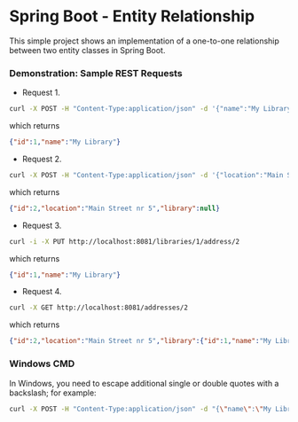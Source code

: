 # Spring Boot - Entity Relationship

This simple project shows an implementation of a one-to-one relationship between two entity classes in Spring Boot.

### Demonstration: Sample REST Requests
- Request 1. 
```bash
curl -X POST -H "Content-Type:application/json" -d '{"name":"My Library"}' http://localhost:8081/libraries
```
which returns
```json
{"id":1,"name":"My Library"}
```

- Request 2.
```bash
curl -X POST -H "Content-Type:application/json" -d '{"location":"Main Street nr 5"}' http://localhost:8081/addresses
```
which returns 
```json
{"id":2,"location":"Main Street nr 5","library":null}
```

- Request 3.
```bash
curl -i -X PUT http://localhost:8081/libraries/1/address/2
```
which returns
```json
{"id":1,"name":"My Library"}
```

- Request 4.
```bash
curl -X GET http://localhost:8081/addresses/2
```
which returns
```json
{"id":2,"location":"Main Street nr 5","library":{"id":1,"name":"My Library"}}
```
### Windows CMD
In Windows, you need to escape additional single or double quotes with a backslash; for example:
```bash
curl -X POST -H "Content-Type:application/json" -d "{\"name\":\"My Library\"}" http://localhost:8081/libraries
```
